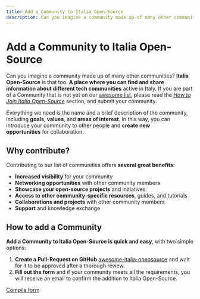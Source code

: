 ```yaml
---
title: Add a Community to Italia Open-Source
description: Can you imagine a community made up of many other communities? Italia Open-Source is that too. A place where you can find and share information about different tech communities active in Italy.
---
```


# Add a Community to Italia Open-Source

Can you imagine a community made up of many other communities? **Italia Open-Source** is that too. **A place where you can find and share information about different tech communities** active in Italy. If you are part of a Community that is not yet on our [awesome list](/communities), please read the [*How to Join Italia Open-Source*](/contributors/communities#how-to-add-a-community) section, and submit your community.

Everything we need is the name and a brief description of the community, including **goals**, **values**, and **areas of interest**. In this way, you can introduce your community to other people and **create new opportunities** for collaboration.

## Why contribute?

Contributing to our list of communities offers **several great benefits**:

- **Increased visibility** for your community
- **Networking opportunities** with other community members
- **Showcase your open-source projects** and initiatives
- **Access to other community-specific resources**, guides, and tutorials
- **Collaborations and projects** with other community members
- **Support** and knowledge exchange

## How to add a Community

**Add a Community to Italia Open-Source is quick and easy**, with two simple options:

1. **Create a Pull-Request on GitHub** [awesome-italia-opensource](https://github.com/italia-opensource/awesome-italia-opensource) and wait for it to be approved after a thorough review.
2. **Fill out the form** and if your community meets all the requirements, you will receive an email to confirm the addition to Italia Open-Source.

[Compile form](https://forms.gle/UYjxac5HLBWeLJ1ZA)